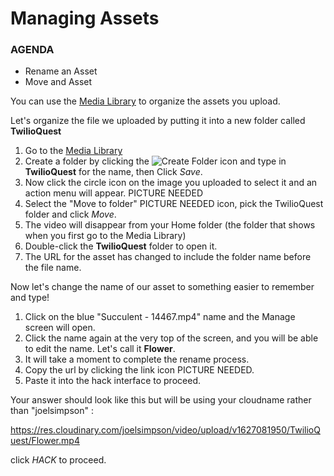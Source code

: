 # Managing Assets

<div class="aside">
<h3>AGENDA</h3>
<ul>
  <li>Rename an Asset</li>
  <li>Move and Asset</li>
</ul>
</div>

You can use the [Media Library](https://cloudinary.com/console/media_library?utm_source=twilio&utm_medium=event&utm_campaign=cloudinary-twilioquest-2021) to organize the assets you upload. 

Let's organize the file we uploaded by putting it into a new folder called **TwilioQuest**

1. Go to the [Media Library](https://cloudinary.com/console/media_library?utm_source=twilio&utm_medium=event&utm_campaign=cloudinary-twilioquest-2021)
2. Create a folder by clicking the ![Create Folder](https://res.cloudinary.com/tessamero/image/upload/v1629232150/TwilioQuest/upload_folder.png) icon and type in **TwilioQuest** for the name, then Click _Save_.
3. Now click the circle icon on the image you uploaded to select it and an action menu will appear. PICTURE NEEDED
4. Select the "Move to folder" PICTURE NEEDED icon, pick the TwilioQuest folder and click _Move_.
5. The video will disappear from your Home folder (the folder that shows when you first go to the Media Library)
6. Double-click the **TwilioQuest** folder to open it.
7. The URL for the asset has changed to include the folder name before the file name.

Now let's change the name of our asset to something easier to remember and type!

1. Click on the blue "Succulent - 14467.mp4" name and the Manage screen will open.
2. Click the name again at the very top of the screen, and you will be able to edit the name. Let's call it **Flower**.  
3. It will take a moment to complete the rename process.
4. Copy the url by clicking the link icon PICTURE NEEDED.
5. Paste it into the hack interface to proceed.

Your answer should look like this but will be using your cloudname rather than "joelsimpson" :

https://res.cloudinary.com/joelsimpson/video/upload/v1627081950/TwilioQuest/Flower.mp4

click _HACK_ to proceed.